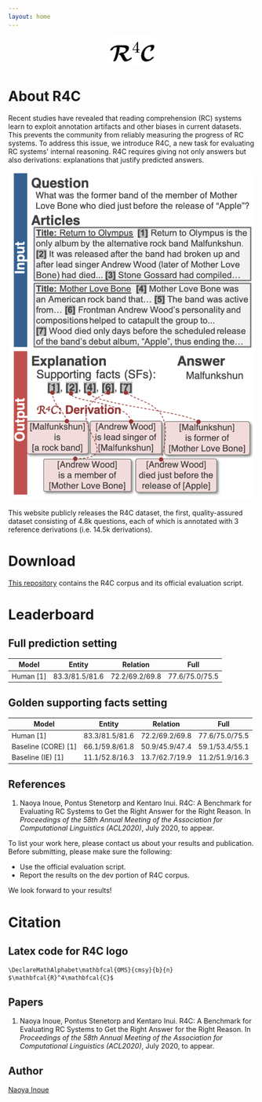 ```yaml
---
layout: home
---
```


<p align="center">
<img src="./imgs/logo.png" width="100px"/> <br />
</p>

# About R4C

Recent studies have revealed that reading comprehension (RC) systems learn to exploit annotation artifacts and other biases in current datasets.
This prevents the community from reliably measuring the progress of RC systems.
To address this issue, we introduce R4C, a new task for evaluating RC systems' internal reasoning.
R4C requires giving not only answers but also derivations: explanations that justify predicted answers.

<p align="center">
<img src="./imgs/fig1.png" /> <br />
</p>

This website publicly releases the R4C dataset, the first, quality-assured dataset consisting of 4.8k questions, each of which is annotated with 3 reference derivations (i.e. 14.5k derivations).


# Download

[This repository](https://github.com/naoya-i/r4c) contains the R4C corpus and its official evaluation script.


# Leaderboard

## Full prediction setting

|Model|Entity|Relation|Full|
|-|-|-|-|
| Human [1]           | 83.3/81.5/81.6 | 72.2/69.2/69.8 | 77.6/75.0/75.5 |

## Golden supporting facts setting

|Model|Entity|Relation|Full|
|-|-|-|-|
| Human [1]           | 83.3/81.5/81.6 | 72.2/69.2/69.8 | 77.6/75.0/75.5 |
| Baseline (CORE) [1] | 66.1/59.8/61.8 | 50.9/45.9/47.4 | 59.1/53.4/55.1 |
| Baseline (IE) [1]   | 11.1/52.8/16.3 | 13.7/62.7/19.9 | 11.2/51.9/16.3 |

## References

1. Naoya Inoue, Pontus Stenetorp and Kentaro Inui. R4C: A Benchmark for Evaluating RC Systems to Get the Right Answer for the Right Reason. In <i>Proceedings of the 58th Annual Meeting of the Association for Computational Linguistics (ACL2020)</i>, July 2020, to appear.

To list your work here, please contact us about your results and publication.
Before submitting, please make sure the following:

- Use the official evaluation script.
- Report the results on the dev portion of R4C corpus.

We look forward to your results!


# Citation

## Latex code for R4C logo

```
\DeclareMathAlphabet\mathbfcal{OMS}{cmsy}{b}{n}
$\mathbfcal{R}^4\mathbfcal{C}$
```

## Papers
1. Naoya Inoue, Pontus Stenetorp and Kentaro Inui. R4C: A Benchmark for Evaluating RC Systems to Get the Right Answer for the Right Reason. In <i>Proceedings of the 58th Annual Meeting of the Association for Computational Linguistics (ACL2020)</i>, July 2020, to appear.


## Author
[Naoya Inoue](https://naoya-i.github.io)
